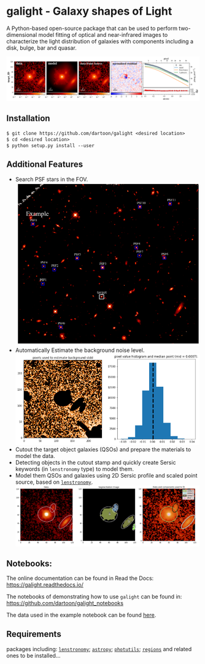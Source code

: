 # galight - Galaxy shapes of Light
A Python-based open-source package that can be used to perform two-dimensional model fitting of optical and near-infrared images to characterize the light distribution of galaxies with components including a disk, bulge, bar and quasar.

![plot](./figs/fitting_result.png)

Installation
------------
    $ git clone https://github.com/dartoon/galight <desired location>
    $ cd <desired location>
    $ python setup.py install --user

Additional Features
------------
* Search PSF stars in the FOV.
![plot](./figs/find_PSF.png)
* Automatically Estimate the background noise level.
![plot](./figs/est_bkgstd.png)
* Cutout the target object galaxies (QSOs) and prepare the materials to model the data.
* Detecting objects in the cutout stamp and quickly create Sersic keywords (in ``lenstronomy`` type) to model them.
* Model them QSOs and galaxies using 2D Sersic profile and scaled point source, based on [``lenstronomy``](https://github.com/sibirrer/lenstronomy).
![plot](./figs/fitting_sets.png)

Notebooks:
------------
The online documentation can be found in Read the Docs:
https://galight.readthedocs.io/

The notebooks of demonstrating how to use ``galight`` can be found in:
https://github.com/dartoon/galight_notebooks

The data used in the example notebook can be found [here](https://drive.google.com/file/d/1ZO9-HzV8K60ijYWK98jGoSoZHjIGW5Lc/view?usp=sharing).


Requirements
------------
packages including:
[``lenstronomy``](https://github.com/sibirrer/lenstronomy);
[``astropy``](https://github.com/astropy/astropy);
[``photutils``](https://github.com/astropy/photutils);
[``regions``](https://github.com/astropy/regions)
and related ones to be installed... 
